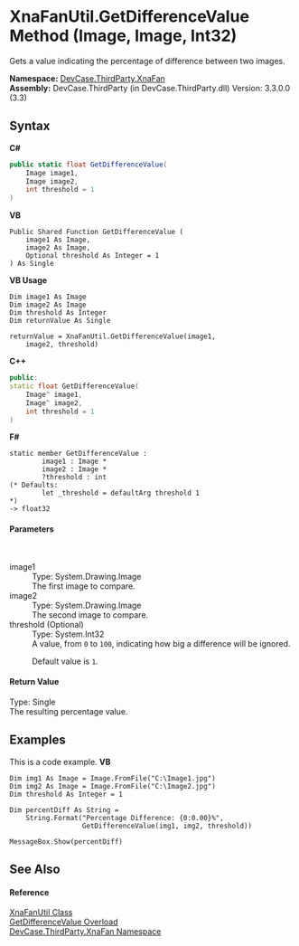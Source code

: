 # XnaFanUtil.GetDifferenceValue Method (Image, Image, Int32)
 

Gets a value indicating the percentage of difference between two images.

**Namespace:**&nbsp;<a href="N_DevCase_ThirdParty_XnaFan">DevCase.ThirdParty.XnaFan</a><br />**Assembly:**&nbsp;DevCase.ThirdParty (in DevCase.ThirdParty.dll) Version: 3.3.0.0 (3.3)

## Syntax

**C#**<br />
``` C#
public static float GetDifferenceValue(
	Image image1,
	Image image2,
	int threshold = 1
)
```

**VB**<br />
``` VB
Public Shared Function GetDifferenceValue ( 
	image1 As Image,
	image2 As Image,
	Optional threshold As Integer = 1
) As Single
```

**VB Usage**<br />
``` VB Usage
Dim image1 As Image
Dim image2 As Image
Dim threshold As Integer
Dim returnValue As Single

returnValue = XnaFanUtil.GetDifferenceValue(image1, 
	image2, threshold)
```

**C++**<br />
``` C++
public:
static float GetDifferenceValue(
	Image^ image1, 
	Image^ image2, 
	int threshold = 1
)
```

**F#**<br />
``` F#
static member GetDifferenceValue : 
        image1 : Image * 
        image2 : Image * 
        ?threshold : int 
(* Defaults:
        let _threshold = defaultArg threshold 1
*)
-> float32 

```


#### Parameters
&nbsp;<dl><dt>image1</dt><dd>Type: System.Drawing.Image<br />The first image to compare.</dd><dt>image2</dt><dd>Type: System.Drawing.Image<br />The second image to compare.</dd><dt>threshold (Optional)</dt><dd>Type: System.Int32<br />A value, from `0` to `100`, indicating how big a difference will be ignored. 

 Default value is `1`.</dd></dl>

#### Return Value
Type: Single<br />The resulting percentage value.

## Examples
This is a code example. 
**VB**<br />
``` VB
Dim img1 As Image = Image.FromFile("C:\Image1.jpg")
Dim img2 As Image = Image.FromFile("C:\Image2.jpg")
Dim threshold As Integer = 1

Dim percentDiff As String =
    String.Format("Percentage Difference: {0:0.00}%",
                  GetDifferenceValue(img1, img2, threshold))

MessageBox.Show(percentDiff)
```


## See Also


#### Reference
<a href="T_DevCase_ThirdParty_XnaFan_XnaFanUtil">XnaFanUtil Class</a><br /><a href="Overload_DevCase_ThirdParty_XnaFan_XnaFanUtil_GetDifferenceValue">GetDifferenceValue Overload</a><br /><a href="N_DevCase_ThirdParty_XnaFan">DevCase.ThirdParty.XnaFan Namespace</a><br />